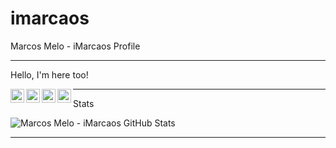 # imarcaos
Marcos Melo - iMarcaos Profile  

***

Hello, I'm here too!

<a target="_blank" href="mailto:marcaos.melo@gmail.com">
  <img align="left" alt="Gmail" width="22px" src="https://cdn.jsdelivr.net/npm/simple-icons@v3/icons/gmail.svg" />
</a>
<a target="_blank" href="https://fb.com/imarcaos">
  <img align="left" alt="Facebook" width="22px" src="https://cdn.jsdelivr.net/npm/simple-icons@v3/icons/facebook.svg" />
</a>
<a target="_blank" href="https://www.instagram.com/imarcaos/">
  <img align="left" alt="Instagram" width="22px" src="https://cdn.jsdelivr.net/npm/simple-icons@v3/icons/instagram.svg" />
</a>

<a target="_blank" href="https://www.inxinet.com/#sobre/">
  <img align="left" alt="Personal Site" width="22px" src="https://cdn.jsdelivr.net/npm/simple-icons@3.6.0/icons/wordpress.svg" />
</a>  

***
Stats

![Marcos Melo - iMarcaos GitHub Stats](https://github-readme-stats.vercel.app/api?username=imarcaos&show_icons=true)  

***